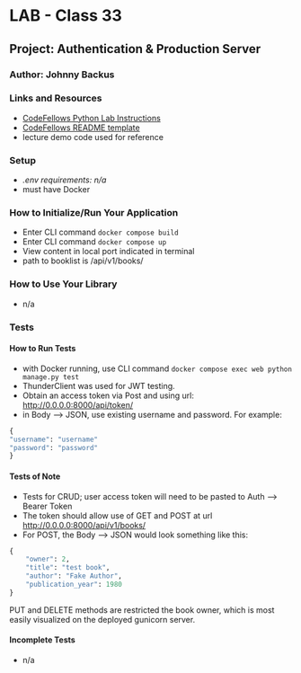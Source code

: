 # LAB - Class 33

## Project: Authentication & Production Server

### Author: Johnny Backus

### Links and Resources

- [CodeFellows Python Lab Instructions](https://codefellows.github.io/code-401-python-guide/reference/submission-instructions/labs/)
- [CodeFellows README template](https://codefellows.github.io/code-401-python-guide/reference/submission-instructions/labs/README-template.html)
- lecture demo code used for reference

### Setup

- *.env requirements: n/a*
- must have Docker

### How to Initialize/Run Your Application

- Enter CLI command `docker compose build`
- Enter CLI command `docker compose up`
- View content in local port indicated in terminal
- path to booklist is /api/v1/books/

### How to Use Your Library

- n/a

### Tests

#### How to Run Tests

- with Docker running, use CLI command `docker compose exec web python manage.py test`
- ThunderClient was used for JWT testing.
- Obtain an access token via Post and using url: http://0.0.0.0:8000/api/token/
- in Body --> JSON, use existing username and password. For example:

```python
{
"username": "username"
"password": "password"
}
```

#### Tests of Note

- Tests for CRUD; user access token will need to be pasted to Auth --> Bearer Token
- The token should allow use of GET and POST at url http://0.0.0.0:8000/api/v1/books/
- For POST, the Body --> JSON would look something like this:

```python
{
    "owner": 2,
    "title": "test book",
    "author": "Fake Author",
    "publication_year": 1980
}
```

PUT and DELETE methods are restricted the book owner, which is most easily visualized on the deployed gunicorn server.

#### Incomplete Tests

- n/a
